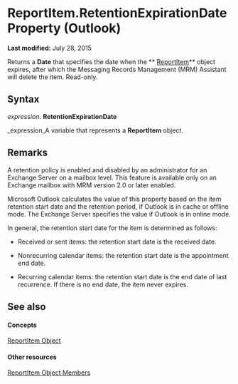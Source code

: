 
# ReportItem.RetentionExpirationDate Property (Outlook)

 **Last modified:** July 28, 2015

Returns a  **Date** that specifies the date when the ** [ReportItem](16ebe336-72e0-42f6-99d3-edecc3ea284d.md)** object expires, after which the Messaging Records Management (MRM) Assistant will delete the item. Read-only.

## Syntax

 _expression_. **RetentionExpirationDate**

 _expression_A variable that represents a  **ReportItem** object.


## Remarks

A retention policy is enabled and disabled by an administrator for an Exchange Server on a mailbox level. This feature is available only on an Exchange mailbox with MRM version 2.0 or later enabled.

Microsoft Outlook calculates the value of this property based on the item retention start date and the retention period, if Outlook is in cache or offline mode. The Exchange Server specifies the value if Outlook is in online mode.

 In general, the retention start date for the item is determined as follows:


- Received or sent items: the retention start date is the received date.
    
- Nonrecurring calendar items: the retention start date is the appointment end date.
    
- Recurring calendar items: the retention start date is the end date of last recurrence. If there is no end date, the item never expires.
    



## See also


#### Concepts


 [ReportItem Object](16ebe336-72e0-42f6-99d3-edecc3ea284d.md)
#### Other resources


 [ReportItem Object Members](5a5662dd-e969-bbd5-129b-44609ba1cf9f.md)

